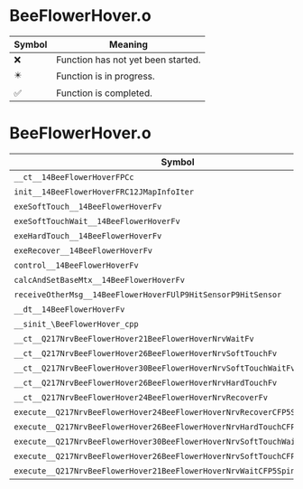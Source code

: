# BeeFlowerHover.o
| Symbol | Meaning 
| ------------- | ------------- 
| :x: | Function has not yet been started. 
| :eight_pointed_black_star: | Function is in progress. 
| :white_check_mark: | Function is completed. 


# BeeFlowerHover.o
| Symbol | Decompiled? |
| ------------- | ------------- |
| `__ct__14BeeFlowerHoverFPCc` | :white_check_mark: |
| `init__14BeeFlowerHoverFRC12JMapInfoIter` | :white_check_mark: |
| `exeSoftTouch__14BeeFlowerHoverFv` | :white_check_mark: |
| `exeSoftTouchWait__14BeeFlowerHoverFv` | :white_check_mark: |
| `exeHardTouch__14BeeFlowerHoverFv` | :white_check_mark: |
| `exeRecover__14BeeFlowerHoverFv` | :white_check_mark: |
| `control__14BeeFlowerHoverFv` | :x: |
| `calcAndSetBaseMtx__14BeeFlowerHoverFv` | :white_check_mark: |
| `receiveOtherMsg__14BeeFlowerHoverFUlP9HitSensorP9HitSensor` | :white_check_mark: |
| `__dt__14BeeFlowerHoverFv` | :white_check_mark: |
| `__sinit_\BeeFlowerHover_cpp` | :white_check_mark: |
| `__ct__Q217NrvBeeFlowerHover21BeeFlowerHoverNrvWaitFv` | :white_check_mark: |
| `__ct__Q217NrvBeeFlowerHover26BeeFlowerHoverNrvSoftTouchFv` | :white_check_mark: |
| `__ct__Q217NrvBeeFlowerHover30BeeFlowerHoverNrvSoftTouchWaitFv` | :white_check_mark: |
| `__ct__Q217NrvBeeFlowerHover26BeeFlowerHoverNrvHardTouchFv` | :white_check_mark: |
| `__ct__Q217NrvBeeFlowerHover24BeeFlowerHoverNrvRecoverFv` | :white_check_mark: |
| `execute__Q217NrvBeeFlowerHover24BeeFlowerHoverNrvRecoverCFP5Spine` | :white_check_mark: |
| `execute__Q217NrvBeeFlowerHover26BeeFlowerHoverNrvHardTouchCFP5Spine` | :white_check_mark: |
| `execute__Q217NrvBeeFlowerHover30BeeFlowerHoverNrvSoftTouchWaitCFP5Spine` | :white_check_mark: |
| `execute__Q217NrvBeeFlowerHover26BeeFlowerHoverNrvSoftTouchCFP5Spine` | :white_check_mark: |
| `execute__Q217NrvBeeFlowerHover21BeeFlowerHoverNrvWaitCFP5Spine` | :white_check_mark: |
